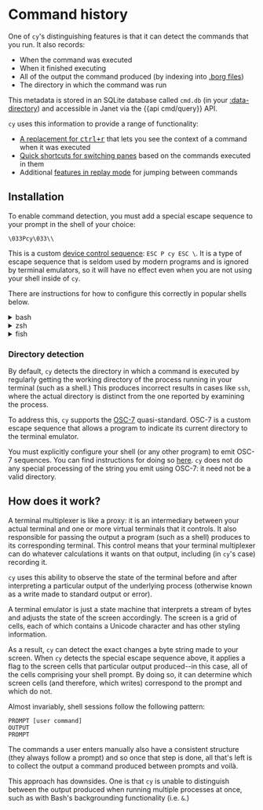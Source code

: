 # Command history

One of `cy`'s distinguishing features is that it can detect the commands that you run. It also records:

- When the command was executed
- When it finished executing
- All of the output the command produced (by indexing into [.borg files](/replay-mode.md#recording-to-disk))
- The directory in which the command was run

This metadata is stored in an SQLite database called `cmd.db` (in your [:data-directory](/default-parameters.md#data-directory)) and accessible in Janet via the {{api cmd/query}} API.

`cy` uses this information to provide a range of functionality:

- [A replacement for <kbd>ctrl+r</kbd>](/command-history/ctrl+r.md) that lets you see the context of a command when it was executed
- [Quick shortcuts for switching panes](/command-history/switching-panes.md) based on the commands executed in them
- Additional [features in replay mode](/command-history/replay-mode.md) for jumping between commands

## Installation

To enable command detection, you must add a special escape sequence to your prompt in the shell of your choice:

```
\033Pcy\033\\
```

This is a custom [device control sequence](https://www.vt100.net/emu/dec_ansi_parser): `ESC P cy ESC \`. It is a type of escape sequence that is seldom used by modern programs and is ignored by terminal emulators, so it will have no effect even when you are not using your shell inside of `cy`.

There are instructions for how to configure this correctly in popular shells below.

<details>
<summary>bash</summary>

```bash
# Place this anywhere in the PS1 variable:
\[\033Pcy\033\\\]

# For example:
PS1='\[\033Pcy\033\\\] ▸▸'
```

You can put it anywhere; its position does not matter and it does not contain any printable characters.

</details>

<details>
<summary>zsh</summary>

```zsh
# Place this anywhere in the PROMPT variable:
%{\033Pcy\033\\%}

# For example:
PROMPT=$'%{\033Pcy\033\\%} >'
```

</details>

<details>
<summary>fish</summary>

Put this somewhere in your `fish_prompt` or just add `\033Pcy\033\\` to any existing string that's already there.

```fish
printf '\033Pcy\033\\'
```

</details>

### Directory detection

By default, `cy` detects the directory in which a command is executed by regularly getting the working directory of the process running in your terminal (such as a shell.) This produces incorrect results in cases like `ssh`, where the actual directory is distinct from the one reported by examining the process.

To address this, `cy` supports the [OSC-7](https://gitlab.freedesktop.org/terminal-wg/specifications/-/issues/20) quasi-standard. OSC-7 is a custom escape sequence that allows a program to indicate its current directory to the terminal emulator. 

You must explicitly configure your shell (or any other program) to emit OSC-7 sequences. You can find instructions for doing so [here](https://codeberg.org/dnkl/foot/wiki#shell-integration). `cy` does not do any special processing of the string you emit using OSC-7: it need not be a valid directory.

## How does it work?

A terminal multiplexer is like a proxy: it is an intermediary between your actual terminal and one or more virtual terminals that it controls. It also responsible for passing the output a program (such as a shell) produces to its corresponding terminal. This control means that your terminal multiplexer can do whatever calculations it wants on that output, including (in `cy`'s case) recording it.

`cy` uses this ability to observe the state of the terminal before and after interpreting a particular output of the underlying process (otherwise known as a write made to standard output or error).

A terminal emulator is just a state machine that interprets a stream of bytes and adjusts the state of the screen accordingly. The screen is a grid of cells, each of which contains a Unicode character and has other styling information.

As a result, `cy` can detect the exact changes a byte string made to your screen. When `cy` detects the special escape sequence above, it applies a flag to the screen cells that particular output produced--in this case, all of the cells comprising your shell prompt. By doing so, it can determine which screen cells (and therefore, which writes) correspond to the prompt and which do not.

Almost invariably, shell sessions follow the following pattern:

```
PROMPT [user command]
OUTPUT
PROMPT
```

The commands a user enters manually also have a consistent structure (they always follow a prompt) and so once that step is done, all that's left is to collect the output a command produced between prompts and voilà.

This approach has downsides. One is that `cy` is unable to distinguish between the output produced when running multiple processes at once, such as with Bash's backgrounding functionality (i.e. `&`.)

